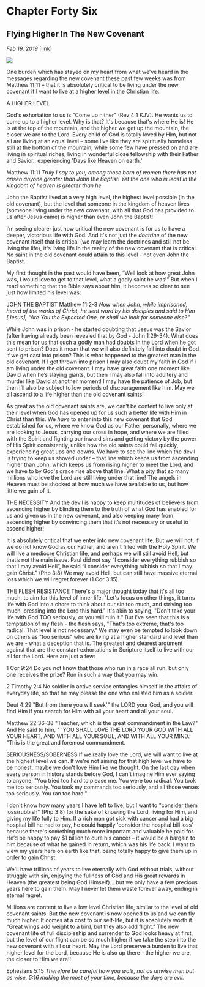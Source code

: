 # Chapter Forty Six
## Flying Higher In The New Covenant
*Feb 19, 2019*
[[link](https://nccf.church/Blog.aspx?BlogID=119)] 

![](images/119.jpg)

One burden which has stayed on my heart from what we’ve heard in the messages regarding the new covenant these past few weeks was from Matthew 11:11 – that it is absolutely critical to be living under the new covenant if I want to live at a higher level in the Christian life.

A HIGHER LEVEL

God's exhortation to us is "Come up hither" (Rev 4:1 KJV). He wants us to come up to a higher level. Why is that? It's because that's where He is! He is at the top of the mountain, and the higher we get up the mountain, the closer we are to the Lord. Every child of God is totally loved by Him, but not all are living at an equal level – some live like they are spiritually homeless still at the bottom of the mountain, while some few have pressed on and are living in spiritual riches, living in wonderful close fellowship with their Father and Savior.. experiencing 'Days like Heaven on earth.'

Matthew 11:11 *Truly I say to you, among those born of women there has not arisen anyone greater than John the Baptist! Yet the one who is least in the kingdom of heaven is greater than he.*

John the Baptist lived at a very high level, the highest level possible (in the old covenant), but the level that someone in the kingdom of heaven lives (someone living under the new covenant, with all that God has provided to us after Jesus came) is higher than even John the Baptist!

I’m seeing clearer just how critical the new covenant is for us to have a deeper, victorious life with God. And it's not just the *doctrine* of the new covenant itself that is critical (we may learn the doctrines and still not be living the life), it's living life in the reality of the new covenant that is critical. No saint in the old covenant could attain to this level - not even John the Baptist.

My first thought in the past would have been, “Well look at how great John was, I would love to get to that level, what a godly saint he was!” But when I read something that the Bible says about him, it becomes so clear to see just how limited his level was:

JOHN THE BAPTIST
 Matthew 11:2-3 *Now when John, while imprisoned, heard of the works of Christ, he sent word by his disciples and said to Him [Jesus], “Are You the Expected One, or shall we look for someone else?”*

While John was in prison - he started doubting that Jesus was the Savior (after having already been revealed that by God - John 1:29-34). What does this mean for us that such a godly man had doubts in the Lord when he got sent to prison? Does it mean that we will also definitely fall into doubt in God if we get cast into prison? This is what happened to the greatest man in the old covenant. If I get thrown into prison I may also doubt my faith in God if I am living under the old covenant. I may have great faith one moment like David when he’s slaying giants, but then I may also fall into adultery and murder like David at another moment! I may have the patience of Job, but then I’ll also be subject to low periods of discouragement like him. May we all ascend to a life higher than the old covenant saints!

As great as the old covenant saints are, we can’t be content to live only at their level when God has opened up for us such a better life with Him in Christ than this. We *have* to enter into this new covenant that God established for us, where we know God as our Father personally, where we are looking to Jesus, carrying our cross in hope, and where we are filled with the Spirit and fighting our inward sins and getting victory by the power of His Spirit consistently, unlike how the old saints could fall quickly, experiencing great ups and downs. We have to see the line which the devil is trying to keep us shoved under – that line which keeps us from ascending higher than John, which keeps us from rising higher to meet the Lord, and we have to by God's grace rise above that line. What a pity that so many millions who love the Lord are still living under that line! The angels in Heaven must be shocked at how much we have available to us, but how little we gain of it.

THE NECESSITY
 And the devil is happy to keep multitudes of believers from ascending higher by blinding them to the truth of what God has enabled for us and given us in the new covenant, and also keeping many from ascending higher by convincing them that it’s not necessary or useful to ascend higher!

It is absolutely critical that we enter into new covenant life. But we will not, if we do not know God as our Father, and aren't filled with the Holy Spirit. We will live a mediocre Christian life, and perhaps we will still avoid Hell, but that’s not the main issue. Paul did not say “I consider everything rubbish so that I may avoid Hell”, he said “I consider everything rubbish so that I may gain Christ.” (Php 3:8) We may avoid Hell, but can still have massive eternal loss which we will regret forever (1 Cor 3:15).

THE FLESH RESISTANCE
 There's a major thought today that it's all too much, to aim for this level of inner life. "Let's focus on other things, it turns life with God into a chore to think about our sin too much, and striving too much, pressing into the Lord this hard." It's akin to saying, "Don't take your life with God TOO seriously, or you will ruin it." But I've seen that this is a temptation of my flesh - the flesh says, "That's too extreme, that's too radical. That level is not necessary." We may even be tempted to look down on others as "too serious" who are living at a higher standard and level than we are - what a deception that is. The greatest and clearest argument against that are the constant exhortations in Scripture itself to live with our all for the Lord. Here are just a few:

1 Cor 9:24 Do you not know that those who run in a race all run, but only one receives the prize? Run in such a way that you may win.

2 Timothy 2:4 No soldier in active service entangles himself in the affairs of everyday life, so that he may please the one who enlisted him as a soldier.

Deut 4:29 "But from there you will seek'" the LORD your God, and you will find Him if you search for Him with all your heart and all your soul.

Matthew 22:36-38 "Teacher, which is the great commandment in the Law?" And He said to him, " 'YOU SHALL LOVE THE LORD YOUR GOD WITH ALL YOUR HEART, AND WITH ALL YOUR SOUL, AND WITH ALL YOUR MIND.' "This is the great and foremost commandment.

SERIOUSNESS/SOBERNESS
 If we really love the Lord, we will want to live at the highest level we can. If we're not aiming for that high level we have to be honest, maybe we don't love Him like we thought. On the last day when every person in history stands before God, I can't imagine Him ever saying to anyone, "You tried too hard to please me. You were too radical. You took me too seriously. You took my commands too seriously, and all those verses too seriously. You ran too hard."

I don't know how many years I have left to live, but I want to "consider them loss/rubbish" (Php 3:8) for the sake of knowing the Lord, living for Him, and giving my life fully to Him. If a rich man got sick with cancer and had a big hospital bill he had to pay, he could happily 'consider the hospital bill loss' because there's something much more important and valuable he paid for. He’d be happy to pay $1 billion to cure his cancer – it would be a bargain to him because of what he gained in return, which was his life back. I want to view my years here on earth like that, being totally happy to give them up in order to gain Christ.

We'll have trillions of years to live eternally with God without trials, without struggle with sin, enjoying the fullness of God and His great rewards in Heaven (the greatest being God Himself)… but we only have a few precious years here to gain them. May I never let them waste forever away, ending in eternal regret.

Millions are content to live a low level Christian life, similar to the level of old covenant saints. But the new covenant is now opened to us and we can fly much higher. It comes at a cost to our self-life, but it is absolutely worth it. "Great wings add weight to a bird, but they also add flight." The new covenant life of full discipleship and surrender to God looks heavy at first, but the level of our flight can be so much higher if we take the step into the new covenant with all our heart. May the Lord preserve a burden to live that higher level for the Lord, because He is also up there - the higher we are, the closer to Him we are!!

Ephesians 5:15 *Therefore be careful how you walk, not as unwise men but as wise, 5:16 making the most of your time, because the days are evil.*
